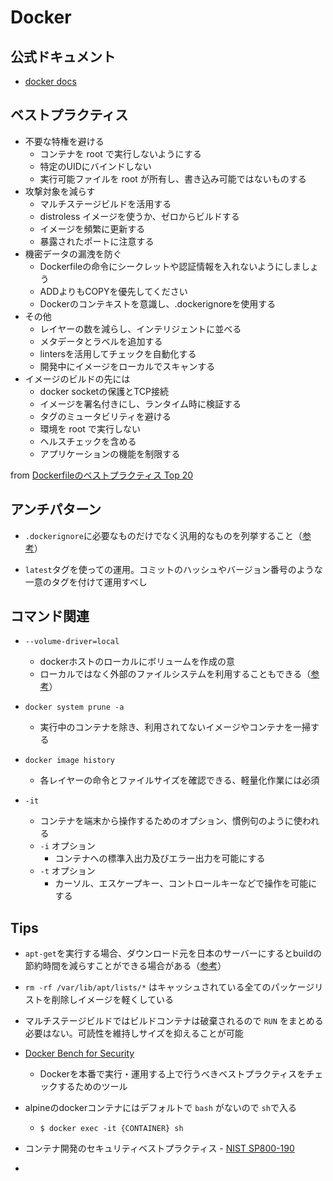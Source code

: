 # Docker
## 公式ドキュメント
- [docker docs](https://matsuand.github.io/docs.docker.jp.onthefly/)

## ベストプラクティス
- 不要な特権を避ける
  - コンテナを root で実行しないようにする
  - 特定のUIDにバインドしない
  - 実行可能ファイルを root が所有し、書き込み可能ではないものする
- 攻撃対象を減らす
  - マルチステージビルドを活用する
  - distroless イメージを使うか、ゼロからビルドする
  - イメージを頻繁に更新する
  - 暴露されたポートに注意する
- 機密データの漏洩を防ぐ
  - Dockerfileの命令にシークレットや認証情報を入れないようにしましょう
  - ADDよりもCOPYを優先してください
  - Dockerのコンテキストを意識し、.dockerignoreを使用する
- その他
  - レイヤーの数を減らし、インテリジェントに並べる
  - メタデータとラベルを追加する
  - lintersを活用してチェックを自動化する
  - 開発中にイメージをローカルでスキャンする
- イメージのビルドの先には
  - docker socketの保護とTCP接続
  - イメージを署名付きにし、ランタイム時に検証する
  - タグのミュータビリティを避ける
  - 環境を root で実行しない
  - ヘルスチェックを含める
  - アプリケーションの機能を制限する

from  [Dockerfileのベストプラクティス Top 20](https://sysdig.jp/blog/dockerfile-best-practices/)
## アンチパターン
- `.dockerignore`に必要なものだけでなく汎用的なものを列挙すること（[参考](https://qiita.com/munisystem/items/b0f08b28e8cc26132212#%E3%82%A2%E3%83%B3%E3%83%81%E3%83%91%E3%82%BF%E3%83%BC%E3%83%B3)）

- `latest`タグを使っての運用。コミットのハッシュやバージョン番号のような一意のタグを付けて運用すべし

## コマンド関連
- `--volume-driver=local`
  - dockerホストのローカルにボリュームを作成の意
  - ローカルではなく外部のファイルシステムを利用することもできる（[参考](https://docs.docker.com/engine/extend/legacy_plugins/#volume-plugins)）

- `docker system prune -a`
  - 実行中のコンテナを除き、利用されてないイメージやコンテナを一掃する

- `docker image history`
  - 各レイヤーの命令とファイルサイズを確認できる、軽量化作業には必須

- `-it`
  - コンテナを端末から操作するためのオプション、慣例句のように使われる
  - `-i` オプション
    - コンテナへの標準入出力及びエラー出力を可能にする
  - `-t` オプション
    - カーソル、エスケープキー、コントロールキーなどで操作を可能にする

## Tips
- `apt-get`を実行する場合、ダウンロード元を日本のサーバーにするとbuildの節約時間を減らすことができる場合がある（[参考](https://genzouw.com/entry/2019/09/04/085135/1718/)）

- `rm -rf /var/lib/apt/lists/*` はキャッシュされている全てのパッケージリストを削除しイメージを軽くしている

- マルチステージビルドではビルドコンテナは破棄されるので `RUN` をまとめる必要はない。可読性を維持しサイズを抑えることが可能

- [Docker Bench for Security](https://github.com/docker/docker-bench-security)
  - Dockerを本番で実行・運用する上で行うべきベストプラクティスをチェックするためのツール

- alpineのdockerコンテナにはデフォルトで `bash` がないので `sh`で入る
  - ```
    $ docker exec -it {CONTAINER} sh
    ```

- コンテナ開発のセキュリティベストプラクティス - [NIST SP800-190](https://www.ipa.go.jp/files/000085279.pdf)

- 